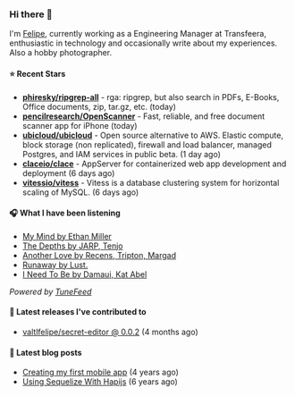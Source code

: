 ### Hi there 👋

I'm [Felipe](https://felipevm.com), currently working as a Engineering Manager at Transfeera, enthusiastic in technology and occasionally write about my experiences. Also a hobby photographer.

#### ⭐ Recent Stars
- **[phiresky/ripgrep-all](https://github.com/phiresky/ripgrep-all)** - rga: ripgrep, but also search in PDFs, E-Books, Office documents, zip, tar.gz, etc. (today)
- **[pencilresearch/OpenScanner](https://github.com/pencilresearch/OpenScanner)** - Fast, reliable, and free document scanner app for iPhone (today)
- **[ubicloud/ubicloud](https://github.com/ubicloud/ubicloud)** - Open source alternative to AWS. Elastic compute, block storage (non replicated), firewall and load balancer, managed Postgres, and IAM services in public beta. (1 day ago)
- **[claceio/clace](https://github.com/claceio/clace)** - AppServer for containerized web app development and deployment (6 days ago)
- **[vitessio/vitess](https://github.com/vitessio/vitess)** - Vitess is a database clustering system for horizontal scaling of MySQL. (6 days ago)

#### 🎧 What I have been listening
- [My Mind by Ethan Miller](https://open.spotify.com/track/1AEcELFbIEjwDP0gpH834k)
- [The Depths by JARP, Tenjo](https://open.spotify.com/track/0o7de9GRm39xN16GpElekn)
- [Another Love by Recens, Tripton, Margad](https://open.spotify.com/track/2SroSNYVMMy8HgEgxXSwqk)
- [Runaway by Lust.](https://open.spotify.com/track/001cS27FIbTGu1b9OdUCKx)
- [I Need To Be by Damaui, Kat Abel](https://open.spotify.com/track/2WW9Ui0oXgDRdUfNQQUrcA)

_Powered by [TuneFeed](https://tunefeed.app?ref=valtlfelipe-gh-profile)_ 

#### 🚀 Latest releases I've contributed to


- [valtlfelipe/secret-editor @ 0.0.2](https://github.com/valtlfelipe/secret-editor/releases/tag/0.0.2) (4 months ago)

#### 📄 Latest blog posts
- [Creating my first mobile app](https://felipevm.com/posts/creating-my-first-mobile-app/) (4 years ago)
- [Using Sequelize With Hapijs](https://felipevm.com/posts/using-sequelize-with-hapijs/) (6 years ago)
